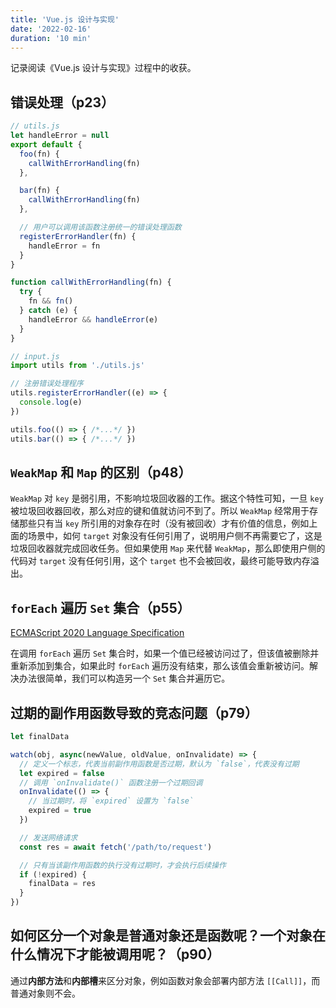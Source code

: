 ```yaml
---
title: 'Vue.js 设计与实现'
date: '2022-02-16'
duration: '10 min'
---
```


记录阅读《Vue.js 设计与实现》过程中的收获。<ViewSource link="https://github.com/Hongbusi/code-for-vue3-book" />

## 错误处理（p23）

``` js
// utils.js
let handleError = null
export default {
  foo(fn) {
    callWithErrorHandling(fn)
  },

  bar(fn) {
    callWithErrorHandling(fn)
  },

  // 用户可以调用该函数注册统一的错误处理函数
  registerErrorHandler(fn) {
    handleError = fn
  }
}

function callWithErrorHandling(fn) {
  try {
    fn && fn()
  } catch (e) {
    handleError && handleError(e)
  }
}
```

``` js
// input.js
import utils from './utils.js'

// 注册错误处理程序
utils.registerErrorHandler((e) => {
  console.log(e)
})

utils.foo(() => { /*...*/ })
utils.bar(() => { /*...*/ })
```

## `WeakMap` 和 `Map` 的区别（p48）

`WeakMap` 对 `key` 是弱引用，不影响垃圾回收器的工作。据这个特性可知，一旦 `key` 被垃圾回收器回收，那么对应的键和值就访问不到了。所以 `WeakMap` 经常用于存储那些只有当 `key` 所引用的对象存在时（没有被回收）才有价值的信息，例如上面的场景中，如何 `target` 对象没有任何引用了，说明用户侧不再需要它了，这是垃圾回收器就完成回收任务。但如果使用 `Map` 来代替 `WeakMap`，那么即使用户侧的代码对 `target` 没有任何引用，这个 `target` 也不会被回收，最终可能导致内存溢出。

## `forEach` 遍历 `Set` 集合（p55）

[ECMAScript 2020 Language Specification](https://262.ecma-international.org/11.0/#sec-set.prototype.foreach)

在调用 `forEach` 遍历 `Set` 集合时，如果一个值已经被访问过了，但该值被删除并重新添加到集合，如果此时 `forEach` 遍历没有结束，那么该值会重新被访问。解决办法很简单，我们可以构造另一个 `Set` 集合并遍历它。

## 过期的副作用函数导致的竞态问题（p79）

``` js
let finalData

watch(obj, async(newValue, oldValue, onInvalidate) => {
  // 定义一个标志，代表当前副作用函数是否过期，默认为 `false`，代表没有过期
  let expired = false
  // 调用 `onInvalidate()` 函数注册一个过期回调
  onInvalidate(() => {
    // 当过期时，将 `expired` 设置为 `false`
    expired = true
  })

  // 发送网络请求
  const res = await fetch('/path/to/request')

  // 只有当该副作用函数的执行没有过期时，才会执行后续操作
  if (!expired) {
    finalData = res
  }
})
```

## 如何区分一个对象是普通对象还是函数呢？一个对象在什么情况下才能被调用呢？（p90）

通过**内部方法**和**内部槽**来区分对象，例如函数对象会部署内部方法 `[[Call]]`，而普通对象则不会。
